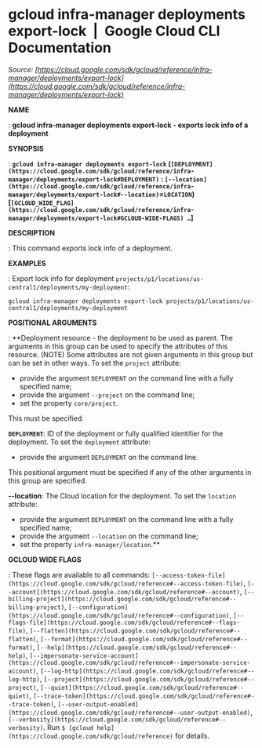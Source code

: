 # gcloud infra-manager deployments export-lock  |  Google Cloud CLI Documentation

*Source: [https://cloud.google.com/sdk/gcloud/reference/infra-manager/deployments/export-lock](https://cloud.google.com/sdk/gcloud/reference/infra-manager/deployments/export-lock)*

**NAME**

: **gcloud infra-manager deployments export-lock - exports lock info of a deployment**

**SYNOPSIS**

: **`gcloud infra-manager deployments export-lock` (`[DEPLOYMENT](https://cloud.google.com/sdk/gcloud/reference/infra-manager/deployments/export-lock#DEPLOYMENT)` : `[--location](https://cloud.google.com/sdk/gcloud/reference/infra-manager/deployments/export-lock#--location)`=`LOCATION`) [`[GCLOUD_WIDE_FLAG](https://cloud.google.com/sdk/gcloud/reference/infra-manager/deployments/export-lock#GCLOUD-WIDE-FLAGS) …`]**

**DESCRIPTION**

: This command exports lock info of a deployment.

**EXAMPLES**

: Export lock info for deployment
`projects/p1/locations/us-central1/deployments/my-deployment`:

```
gcloud infra-manager deployments export-lock projects/p1/locations/us-central1/deployments/my-deployment
```

**POSITIONAL ARGUMENTS**

: **Deployment resource - the deployment to be used as parent. The arguments in this
group can be used to specify the attributes of this resource. (NOTE) Some
attributes are not given arguments in this group but can be set in other ways.
To set the `project` attribute:

- provide the argument `DEPLOYMENT` on the command line with a fully
specified name;
- provide the argument `--project` on the command line;
- set the property `core/project`.

This must be specified.

**`DEPLOYMENT`**:
ID of the deployment or fully qualified identifier for the deployment.
To set the `deployment` attribute:

- provide the argument `DEPLOYMENT` on the command line.

This positional argument must be specified if any of the other arguments in this
group are specified.

**--location**:
The Cloud location for the deployment.
To set the `location` attribute:

- provide the argument `DEPLOYMENT` on the command line with a fully
specified name;
- provide the argument `--location` on the command line;
- set the property `infra-manager/location`.**

**GCLOUD WIDE FLAGS**

: These flags are available to all commands: `[--access-token-file](https://cloud.google.com/sdk/gcloud/reference#--access-token-file)`,
`[--account](https://cloud.google.com/sdk/gcloud/reference#--account)`, `[--billing-project](https://cloud.google.com/sdk/gcloud/reference#--billing-project)`,
`[--configuration](https://cloud.google.com/sdk/gcloud/reference#--configuration)`,
`[--flags-file](https://cloud.google.com/sdk/gcloud/reference#--flags-file)`,
`[--flatten](https://cloud.google.com/sdk/gcloud/reference#--flatten)`, `[--format](https://cloud.google.com/sdk/gcloud/reference#--format)`, `[--help](https://cloud.google.com/sdk/gcloud/reference#--help)`, `[--impersonate-service-account](https://cloud.google.com/sdk/gcloud/reference#--impersonate-service-account)`,
`[--log-http](https://cloud.google.com/sdk/gcloud/reference#--log-http)`,
`[--project](https://cloud.google.com/sdk/gcloud/reference#--project)`, `[--quiet](https://cloud.google.com/sdk/gcloud/reference#--quiet)`, `[--trace-token](https://cloud.google.com/sdk/gcloud/reference#--trace-token)`, `[--user-output-enabled](https://cloud.google.com/sdk/gcloud/reference#--user-output-enabled)`,
`[--verbosity](https://cloud.google.com/sdk/gcloud/reference#--verbosity)`.
Run `$ [gcloud help](https://cloud.google.com/sdk/gcloud/reference)` for details.